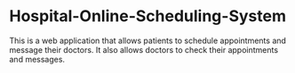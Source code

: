 # Hospital-Online-Scheduling-System
This is a web application that allows patients to schedule appointments and message their doctors. It also allows doctors to check their appointments and messages.
